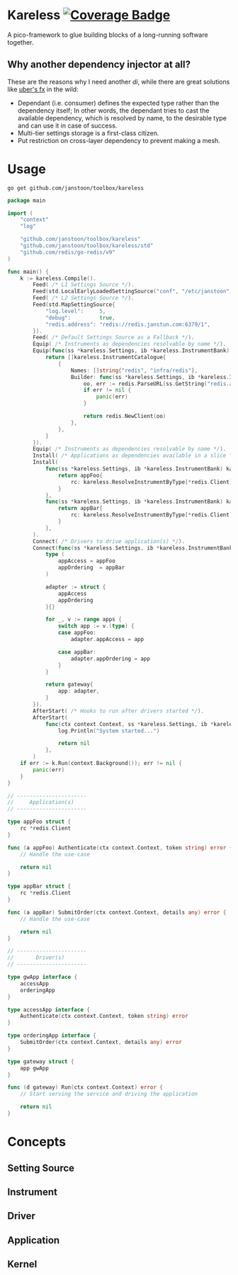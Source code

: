 # Kareless [![Coverage Badge][bdg-cov-kareless]][action-tests]
A pico-framework to glue building blocks of a long-running software together.

## Why another dependency injector at all?
These are the reasons why I need another _di_, while there are great solutions like [uber's fx][uber-fx] in the wild:
* Dependant (i.e. consumer) defines the expected type rather than the dependency itself;
In other words, the dependant tries to cast the available dependency, which is resolved by name, to the desirable type
and can use it in case of success.
* Multi-tier settings storage is a first-class citizen.
* Put restriction on cross-layer dependency to prevent making a mesh.

# Usage

```shell
go get github.com/janstoon/toolbox/kareless
```

```go
package main

import (
	"context"
	"log"

	"github.com/janstoon/toolbox/kareless"
	"github.com/janstoon/toolbox/kareless/std"
	"github.com/redis/go-redis/v9"
)

func main() {
	k := kareless.Compile().
		Feed( /* L1 Settings Source */).
		Feed(std.LocalEarlyLoadedSettingSource("conf", "/etc/janstoon")).
		Feed( /* L2 Settings Source */).
		Feed(std.MapSettingSource{
			"log.level":     5,
			"debug":         true,
			"redis.address": "redis://redis.janstun.com:6379/1",
		}).
		Feed( /* Default Settings Source as a Fallback */).
		Equip( /* Instruments as dependencies resolvable by name */).
		Equip(func(ss *kareless.Settings, ib *kareless.InstrumentBank) []kareless.InstrumentCatalogue {
			return []kareless.InstrumentCatalogue{
				{
					Names: []string{"redis", "infra/redis"},
					Builder: func(ss *kareless.Settings, ib *kareless.InstrumentBank) kareless.Instrument {
						oo, err := redis.ParseURL(ss.GetString("redis.address"))
						if err != nil {
							panic(err)
						}

						return redis.NewClient(oo)
					},
				},
			}
		}).
		Equip( /* Instruments as dependencies resolvable by name */).
		Install( /* Applications as dependencies available in a slice */).
		Install(
			func(ss *kareless.Settings, ib *kareless.InstrumentBank) kareless.Application {
				return appFoo{
					rc: kareless.ResolveInstrumentByType[*redis.Client](ib, "redis"),
				}
			},
			func(ss *kareless.Settings, ib *kareless.InstrumentBank) kareless.Application {
				return appBar{
					rc: kareless.ResolveInstrumentByType[*redis.Client](ib, "infra/redis"),
				}
			},
		).
		Connect( /* Drivers to drive application(s) */).
		Connect(func(ss *kareless.Settings, ib *kareless.InstrumentBank, apps []kareless.Application) kareless.Driver {
			type (
				appAccess = appFoo
				appOrdering  = appBar
			)

			adapter := struct {
				appAccess
				appOrdering
			}{}

			for _, v := range apps {
				switch app := v.(type) {
				case appFoo:
					adapter.appAccess = app

				case appBar:
					adapter.appOrdering = app
				}
			}

			return gateway{
				app: adapter,
			}
		}).
		AfterStart( /* Hooks to run after drivers started */).
		AfterStart(
			func(ctx context.Context, ss *kareless.Settings, ib *kareless.InstrumentBank, apps []kareless.Application) error {
				log.Println("System started...")

				return nil
			},
		)
	if err := k.Run(context.Background()); err != nil {
		panic(err)
	}
}

// ----------------------
//     Application(s)
// ----------------------

type appFoo struct {
	rc *redis.Client
}

func (a appFoo) Authenticate(ctx context.Context, token string) error {
	// Handle the use-case

	return nil
}

type appBar struct {
	rc *redis.Client
}

func (a appBar) SubmitOrder(ctx context.Context, details any) error {
	// Handle the use-case

	return nil
}

// ----------------------
//       Driver(s)
// ----------------------

type gwApp interface {
	accessApp
	orderingApp
}

type accessApp interface {
	Authenticate(ctx context.Context, token string) error
}

type orderingApp interface {
	SubmitOrder(ctx context.Context, details any) error
}

type gateway struct {
	app gwApp
}

func (d gateway) Run(ctx context.Context) error {
	// Start serving the service and driving the application

	return nil
}
```

# Concepts

## Setting Source
## Instrument
## Driver
## Application
## Kernel

[action-tests]: https://github.com/janstoon/toolbox/actions?query=branch%3Amaster+workflow%3Atests
[bdg-cov-kareless]: https://img.shields.io/endpoint?url=https://gist.githubusercontent.com/pouyanh/69229998008a13b9b87590ebe50ecded/raw/janstoon_toolbox_kareless_refs_heads_master.json
[uber-fx]: https://go.uber.org/fx
